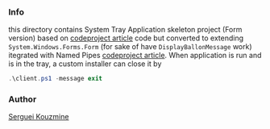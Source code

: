 ### Info

this directory contains System Tray Application skeleton project (Form version)
based on [codeproject article](https://www.codeproject.com/Articles/290013/Formless-System-Tray-Application) code but converted to  extending `System.Windows.Forms.Form` (for sake of have `DisplayBallonMessage` work)
itegrated with Named Pipes [codeproject article](https://www.codeproject.com/Articles/810030/IPC-with-Named-Pipes).
When application is run and is in the tray, a custom installer can close it by

```powershell
.\client.ps1 -message exit
```

### Author
[Serguei Kouzmine](kouzmine_serguei@yahoo.com)
